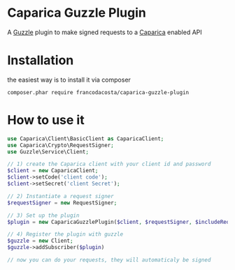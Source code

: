 # Caparica Guzzle Plugin
A [Guzzle](https://github.com/guzzle/guzzle) plugin to make signed requests to a [Caparica](https://github.com/francodacosta/caparica) enabled API

# Installation
the easiest way is to install it via composer

```composer.phar require francodacosta/caparica-guzzle-plugin```


# How to use it
```php
use Caparica\Client\BasicClient as CaparicaClient;
use Caparica\Crypto\RequestSigner;
use Guzzle\Service\Client;

// 1) create the Caparica client with your client id and password
$client = new CaparicaClient;
$client->setCode('client code');
$client->setSecret('client Secret');

// 2) Instantiate a request signer
$requestSigner = new RequestSigner;

// 3) Set up the plugin
$plugin = new CaparicaGuzzlePlugin($client, $requestSigner, $includeRequestPathInSignature = true, $includeRequestMethodInSignature = true);

// 4) Register the plugin with guzzle
$guzzle = new Client;
$guzzle->addSubscriber($plugin)

// now you can do your requests, they will automaticaly be signed
